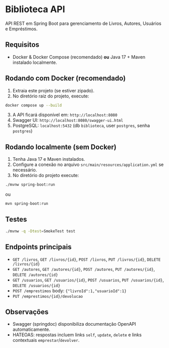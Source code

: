 # Biblioteca API

API REST em Spring Boot para gerenciamento de Livros, Autores, Usuários e Empréstimos.

## Requisitos
- Docker & Docker Compose (recomendado) **ou** Java 17 + Maven instalado localmente.

## Rodando com Docker (recomendado)
1. Extraia este projeto (se estiver zipado).
2. No diretório raiz do projeto, execute:
```bash
docker compose up --build
```
3. A API ficará disponível em: `http://localhost:8080`
4. Swagger UI: `http://localhost:8080/swagger-ui.html`
5. PostgreSQL: `localhost:5432` (db `biblioteca`, user `postgres`, senha `postgres`)

## Rodando localmente (sem Docker)
1. Tenha Java 17 e Maven instalados.
2. Configure a conexão no arquivo `src/main/resources/application.yml` se necessário.
3. No diretório do projeto execute:
```bash
./mvnw spring-boot:run
```
ou
```bash
mvn spring-boot:run
```

## Testes
```bash
./mvnw -q -Dtest=SmokeTest test
```

## Endpoints principais
- `GET /livros`, `GET /livros/{id}`, `POST /livros`, `PUT /livros/{id}`, `DELETE /livros/{id}`
- `GET /autores`, `GET /autores/{id}`, `POST /autores`, `PUT /autores/{id}`, `DELETE /autores/{id}`
- `GET /usuarios`, `GET /usuarios/{id}`, `POST /usuarios`, `PUT /usuarios/{id}`, `DELETE /usuarios/{id}`
- `POST /emprestimos` body: `{"livroId":1,"usuarioId":1}`
- `PUT /emprestimos/{id}/devolucao`

## Observações
- Swagger (springdoc) disponibiliza documentação OpenAPI automaticamente.
- HATEOAS: respostas incluem links `self`, `update`, `delete` e links contextuais `emprestar`/`devolver`.
